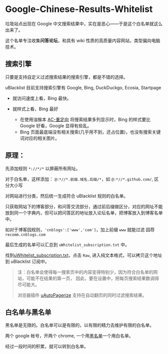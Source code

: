 # Google-Chinese-Results-Whitelist

垃圾站点出现在 Google 中文搜索结果中，实在是恶心——于是这个白名单就这么出来了。

这个名单专注收集<b>问答论坛</b>，和具有 wiki 性质的高质量内容网站，类型偏向电脑技术。 

## 搜索引擎

只要是支持自定义过滤搜索结果的搜索引擎，都是不错的选择。

uBlacklist 目前支持搜索引擎有 Google, Bing, DuckDuckgo, Ecosia, Startpage

* 就访问速度上看，Bing 最快。

* 就样式上看，Bing 最好
  * 在使用油猴本 <a href="https://www.ntaow.com/aboutscript.html">AC-重定向</a> 将搜索结果多列显示时，Bing 的样式要比 Google 好看，Google 显得有些乱。
  * Bing 页面最底端没有相关搜索(几乎用不到，还占位置)，也没有搜索关键词对应的相关图片。


## 原理：

先添加规则 `*://*/*` 以屏蔽所有网址。

对于白名单，这样添加： `@:*//*.前缀.域名.后缀/*`，如 `@:*//*.github.com/`, 区分大小写

对网站进行分类，然后统一生成符合 uBlacklist 规则的白名单。

只获取网站下的博客部分，和问答交流部分，通过前后缀做区分，对应的网址不能放到同一个字典内，但可以把问答区的地址放入论坛名单，把博客放入到博客名单中。

如对于博客园规则，`'cnblogs':['www','com']`，加上前缀 `www` 就能过滤 园荐`recomm.cnblogs.com`


最后生成的名单可以汇总到 `uWhitelist_subscription.txt` 中。

找到<a href="https://github.com/bcaso/Google-Chinese-Results-Whitelist/blob/main/uWhitelist_subscription.txt">uWhitelist_subscription.txt</a>，点击 `Raw`, 进入纯文本格式，可以拷贝这个地址到 uBlacklist 订阅中。

> 注：白名单会使得每一搜索页中的内容变得特别少，因为符合白名单的网站，可能不在结果的第一页，
> 因此，要在设置中，把每页搜索结果数调得尽可能大。
>
> 浏览器插件 <a href="https://chrome.google.com/webstore/detail/uautopagerize/kdplapeciagkkjoignnkfpbfkebcfbpb">uAutoPagerize</a> 支持在自动翻页的同时过滤搜索结果。


## 白名单与黑名单

黑名单是无限的。白名单可以是有限的，以有限的精力去维护有限的白名单。

两个 google 帐号，开两个 chrome, 一个用<a href="https://github.com/cobaltdisco/Google-Chinese-Results-Blocklist">黑名单</a>一个用白名单。

经过一段时间的积累，就可以转到白名单。

